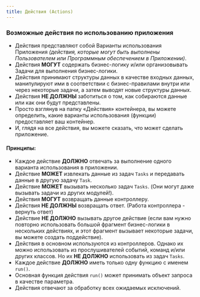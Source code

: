 ```yaml
---
title: Действия (Actions)
---
```


### Возможные действия по использованию приложения

- Действия представляют собой Варианты использования Приложения *(действия, которые могут быть выполнены Пользователем или Программным обеспечением в Приложении)*.
- Действия <else>**МОГУТ**</else> содержать бизнес-логику и/или организовывать Задачи для выполнения бизнес-логики.
- Действия принимают структуры данных в качестве входных данных, манипулируют ими в соответствии с бизнес-правилами внутри или через некоторые задачи, а затем выводят новые структуры данных.
- Действия <false>**НЕ ДОЛЖНЫ**</false> заботиться о том, как собираются данные или как они будут представлены.
- Просто взглянув на папку «Действия» контейнера, вы можете определить, какие варианты использования (функции) предоставляет ваш контейнер.
- И, глядя на все действия, вы можете сказать, что может сделать приложение.

#### Принципы:
- Каждое действие <true>**ДОЛЖНО**</true> отвечать за выполнение одного варианта использования в приложении.
- Действие <else>**МОЖЕТ**</else> извлекать данные из задач <class>`Tasks`</class> и передавать данные в другую задачу <class>`Task`</class>.
- Действие <else>**МОЖЕТ**</else> вызывать несколько задач <class>`Tasks`</class>. (Они могут даже вызывать задачи из других модулей!).
- Действия <else>**МОГУТ**</else> возвращать данные контроллеру.
- Действия <false>**НЕ ДОЛЖНЫ**</false> возвращать ответ. (Работа контроллера - вернуть ответ)
- Действие <false>**НЕ ДОЛЖНО**</false> вызывать другое действие (если вам нужно повторно использовать большой фрагмент бизнес-логики в нескольких действиях, и этот фрагмент вызывает некоторые задачи, вы можете создать поддействие). 
- Действия в основном используются из контроллеров. Однако их можно использовать из прослушивателей событий, команд и/или других классов. Но их <false>**НЕ ДОЛЖНО**</false> использовать из задач <class>`Tasks`</class>.
- Каждое действие <true>**ДОЛЖНО**</true> иметь только одну функцию с именем <func>`run()`</func>.
- Основная функция действия <func>`run()`</func> может принимать объект запроса в качестве параметра.
- Действия отвечают за обработку всех ожидаемых исключений.


